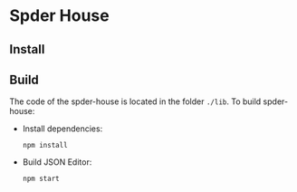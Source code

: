 # Spder House

## Install

## Build
The code of the spder-house is located in the folder `./lib`. To build 
spder-house:

- Install dependencies:

  ```
  npm install
  ```

- Build JSON Editor:

  ```
  npm start
  ```